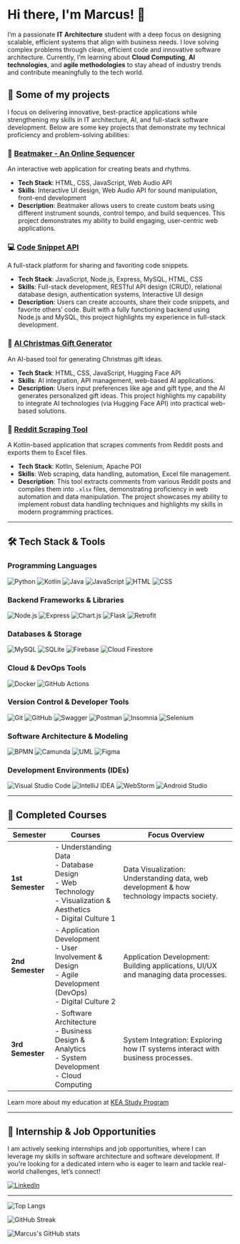 # Hi there, I'm Marcus! 👋

I’m a passionate **IT Architecture** student with a deep focus on designing scalable, efficient systems that align with business needs. I love solving complex problems through clean, efficient code and innovative software architecture. Currently, I’m learning about **Cloud Computing**, **AI technologies**, and **agile methodologies** to stay ahead of industry trends and contribute meaningfully to the tech world.

## 📑 **Some of my projects**

I focus on delivering innovative, best-practice applications while strengthening my skills in IT architecture, AI, and full-stack software development. Below are some key projects that demonstrate my technical proficiency and problem-solving abilities:

### 🎵 [Beatmaker - An Online Sequencer](https://github.com/marcus-rk/beatmaker)
An interactive web application for creating beats and rhythms.  
- **Tech Stack**: HTML, CSS, JavaScript, Web Audio API
- **Skills**: Interactive UI design, Web Audio API for sound manipulation, front-end development  
- **Description**: Beatmaker allows users to create custom beats using different instrument sounds, control tempo, and build sequences. This project demonstrates my ability to build engaging, user-centric web applications.

### 💻 [Code Snippet API](https://github.com/marcus-rk/code-snippet-v2)
A full-stack platform for sharing and favoriting code snippets. 
- **Tech Stack**: JavaScript, Node.js, Express, MySQL, HTML, CSS
- **Skills**: Full-stack development, RESTful API design (CRUD), relational database design, authentication systems, Interactive UI design
- **Description**: Users can create accounts, share their code snippets, and favorite others’ code. Built with a fully functioning backend using Node.js and MySQL, this project highlights my experience in full-stack development.

### 🎄 [AI Christmas Gift Generator](https://github.com/marcus-rk/generative-ai)
An AI-based tool for generating Christmas gift ideas.  
- **Tech Stack**: HTML, CSS, JavaScript, Hugging Face API
- **Skills**: AI integration, API management, web-based AI applications.
- **Description**: Users input preferences like age and gift type, and the AI generates personalized gift ideas. This project highlights my capability to integrate AI technologies (via Hugging Face API) into practical web-based solutions.

### 🤖 [Reddit Scraping Tool](https://github.com/marcus-rk/reddit-scraping?tab=readme-ov-file#reddit-scraping-tool)
A Kotlin-based application that scrapes comments from Reddit posts and exports them to Excel files.  
- **Tech Stack**: Kotlin, Selenium, Apache POI
- **Skills**: Web scraping, data handling, automation, Excel file management.
- **Description**: This tool extracts comments from various Reddit posts and compiles them into `.xlsx` files, demonstrating proficiency in web automation and data manipulation. The project showcases my ability to implement robust data handling techniques and highlights my skills in modern programming practices.

---

## 🛠 **Tech Stack & Tools**

### **Programming Languages**
![Python](https://img.shields.io/badge/Python-3776AB?style=for-the-badge&logo=python&logoColor=white)
![Kotlin](https://img.shields.io/badge/Kotlin-0095D5?style=for-the-badge&logo=kotlin&logoColor=white)
![Java](https://img.shields.io/badge/Java-007396?style=for-the-badge&logo=java&logoColor=white)
![JavaScript](https://img.shields.io/badge/JavaScript-F7DF1E?style=for-the-badge&logo=javascript&logoColor=black)
![HTML](https://img.shields.io/badge/HTML5-E34F26?style=for-the-badge&logo=html5&logoColor=white)
![CSS](https://img.shields.io/badge/CSS3-1572B6?style=for-the-badge&logo=css3&logoColor=white)

### **Backend Frameworks & Libraries**
![Node.js](https://img.shields.io/badge/Node.js-339933?style=for-the-badge&logo=nodedotjs&logoColor=white)
![Express](https://img.shields.io/badge/Express-000000?style=for-the-badge&logo=express&logoColor=white)
![Chart.js](https://img.shields.io/badge/Chart.js-F38D00?style=for-the-badge&logo=chartdotjs&logoColor=white)
![Flask](https://img.shields.io/badge/Flask-000000?style=for-the-badge&logo=flask&logoColor=white)
![Retrofit](https://img.shields.io/badge/Retrofit-4285F4?style=for-the-badge&logo=android&logoColor=white)

### **Databases & Storage**
![MySQL](https://img.shields.io/badge/MySQL-4479A1?style=for-the-badge&logo=mysql&logoColor=white)
![SQLite](https://img.shields.io/badge/SQLite-003B57?style=for-the-badge&logo=sqlite&logoColor=white)
![Firebase](https://img.shields.io/badge/Firebase-FFCA28?style=for-the-badge&logo=firebase&logoColor=black)
![Cloud Firestore](https://img.shields.io/badge/Cloud_Firestore-FFA611?style=for-the-badge&logo=firebase&logoColor=white)

### **Cloud & DevOps Tools**
![Docker](https://img.shields.io/badge/Docker-2496ED?style=for-the-badge&logo=docker&logoColor=white)
![GitHub Actions](https://img.shields.io/badge/GitHub_Actions-2088FF?style=for-the-badge&logo=github-actions&logoColor=white)

### **Version Control & Developer Tools**
![Git](https://img.shields.io/badge/Git-F05032?style=for-the-badge&logo=git&logoColor=white)
![GitHub](https://img.shields.io/badge/GitHub-181717?style=for-the-badge&logo=github&logoColor=white)
![Swagger](https://img.shields.io/badge/Swagger-85EA2D?style=for-the-badge&logo=swagger&logoColor=black)
![Postman](https://img.shields.io/badge/Postman-FF6C37?style=for-the-badge&logo=postman&logoColor=white)
![Insomnia](https://img.shields.io/badge/Insomnia-4000BF?style=for-the-badge&logo=insomnia&logoColor=white)
![Selenium](https://img.shields.io/badge/Selenium-43B02A?style=for-the-badge&logo=selenium&logoColor=white)

### **Software Architecture & Modeling**
![BPMN](https://img.shields.io/badge/BPMN-000000?style=for-the-badge&logoColor=white)
![Camunda](https://img.shields.io/badge/Camunda-FFCC00?style=for-the-badge&logo=camunda&logoColor=black)
![UML](https://img.shields.io/badge/UML-02569B?style=for-the-badge&logoColor=white)
![Figma](https://img.shields.io/badge/Figma-F24E1E?style=for-the-badge&logo=figma&logoColor=white)

### **Development Environments (IDEs)**
![Visual Studio Code](https://img.shields.io/badge/Visual_Studio_Code-0078D4?style=for-the-badge&logo=visual%20studio%20code&logoColor=white)
![IntelliJ IDEA](https://img.shields.io/badge/IntelliJ_IDEA-000000?style=for-the-badge&logo=intellij%20idea&logoColor=white)
![WebStorm](https://img.shields.io/badge/WebStorm-000000?style=for-the-badge&logo=webstorm&logoColor=white)
![Android Studio](https://img.shields.io/badge/Android_Studio-3DDC84?style=for-the-badge&logo=android-studio&logoColor=white)

---

## 📘 **Completed Courses**

| Semester        | Courses                                                                          | Focus Overview                                                                                                         |
|-----------------|----------------------------------------------------------------------------------|-----------------------------------------------------------------------------------------------------------------------|
| **1st Semester**| - Understanding Data  <br> - Database Design  <br> - Web Technology  <br> - Visualization & Aesthetics  <br> - Digital Culture 1 | Data Visualization: Understanding data, web development & how technology impacts society.                                           |
| **2nd Semester**| - Application Development  <br> - User Involvement & Design  <br> - Agile Development (DevOps)  <br> - Digital Culture 2 | Application Development: Building applications, UI/UX and managing data processes.                                         |
| **3rd Semester**| - Software Architecture  <br> - Business Design & Analytics  <br> - System Development  <br> - Cloud Computing | System Integration: Exploring how IT systems interact with business processes.                                       |

Learn more about my education at [KEA Study Program](https://studieordninger.kea.dk/2023/27/176)

---

## 💼 **Internship & Job Opportunities**

I am actively seeking internships and job opportunities, where I can leverage my skills in software architecture and software development. If you're looking for a dedicated intern who is eager to learn and tackle real-world challenges, let’s connect!

[![LinkedIn](https://img.shields.io/badge/LinkedIn-0A66C2?style=for-the-badge&logo=linkedin&logoColor=white)](https://www.linkedin.com/in/marcus-rk)

---

![Top Langs](https://github-readme-stats.vercel.app/api/top-langs/?username=marcus-rk&layout=compact&theme=radical)

![GitHub Streak](https://github-readme-streak-stats.herokuapp.com/?user=marcus-rk&theme=radical)

![Marcus's GitHub stats](https://github-readme-stats.vercel.app/api?username=marcus-rk&show_icons=true&theme=radical)
